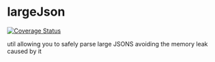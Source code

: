 # largeJson
[![Coverage Status](https://coveralls.io/repos/github/id0Sch/largeJson/badge.svg?branch=master)](https://coveralls.io/github/id0Sch/largeJson?branch=master)

util allowing you to safely parse large JSONS avoiding the memory leak caused by it

